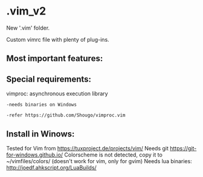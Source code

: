 # .vim_v2
New '.vim' folder.

Custom vimrc file with plenty of plug-ins.

Most important features:
------------------------


Special requirements:
---------------------

vimproc: asynchronous execution library

    -needs binaries on Windows
  
    -refer https://github.com/Shougo/vimproc.vim

Install in Winows:
------------------

Tested for Vim from https://tuxproject.de/projects/vim/
Needs git https://git-for-windows.github.io/
Colorscheme is not detected, copy it to ~/vimfiles/colors/ (doesn't work for vim, only for gvim)
Needs lua binaries: http://joedf.ahkscript.org/LuaBuilds/
